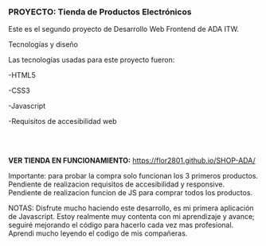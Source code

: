 <h3>PROYECTO: Tienda de Productos Electrónicos</h3>
<p>Este es el segundo proyecto de Desarrollo Web Frontend de ADA ITW.</p>

<p>Tecnologías y diseño</p>
Las tecnologías usadas para este proyecto fueron:<br>

-HTML5

-CSS3

-Javascript

-Requisitos de accesibilidad web
</p>

<br>
<br>

<strong>VER TIENDA EN FUNCIONAMIENTO:</strong>
https://flor2801.github.io/SHOP-ADA/

Importante: para probar la compra solo funcionan los 3 primeros productos.
Pendiente de realizacion requisitos de accesibilidad y responsive.
Pendiente de realizacion funcion de JS para comprar todos los productos.


NOTAS:
Disfrute mucho haciendo este desarrollo, es mi primera aplicación de Javascript. 
Estoy realmente muy contenta con mi aprendizaje y avance; seguiré mejorando el código para hacerlo
cada vez mas profesional. 
Aprendi mucho leyendo el codigo de mis compañeras.



